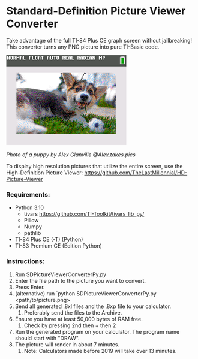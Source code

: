 # Standard-Definition Picture Viewer Converter

Take advantage of the full TI-84 Plus CE graph screen without jailbreaking! This converter turns any PNG picture into pure TI-Basic code.

![Example Picture](example-result.png "Example output")

*Photo of a puppy by Alex Glanville @Alex.takes.pics*

To display high resolution pictures that utilize the entire screen, use the High-Definition Picture Viewer: https://github.com/TheLastMillennial/HD-Picture-Viewer

### Requirements:
- Python 3.10
    - tivars https://github.com/TI-Toolkit/tivars_lib_py/
	- Pillow
	- Numpy
    - pathlib
- TI-84 Plus CE (-T) (Python)
- TI-83 Premium CE (Edition Python)

### Instructions:
1. Run SDPictureViewerConverterPy.py
2. Enter the file path to the picture you want to convert.
3. Press Enter.
4. (alternative) run `python SDPictureViewerConverterPy.py <path/to/picture.png>
5. Send all generated .8xl files and the .8xp file to your calculator.
    1. Preferably send the files to the Archive.
6. Ensure you have at least 50,000 bytes of RAM free.
    1. Check by pressing 2nd then + then 2
7. Run the generated program on your calculator. The program name should start with "DRAW".
8. The picture will render in about 7 minutes. 
    1. Note: Calculators made before 2019 will take over 13 minutes.
